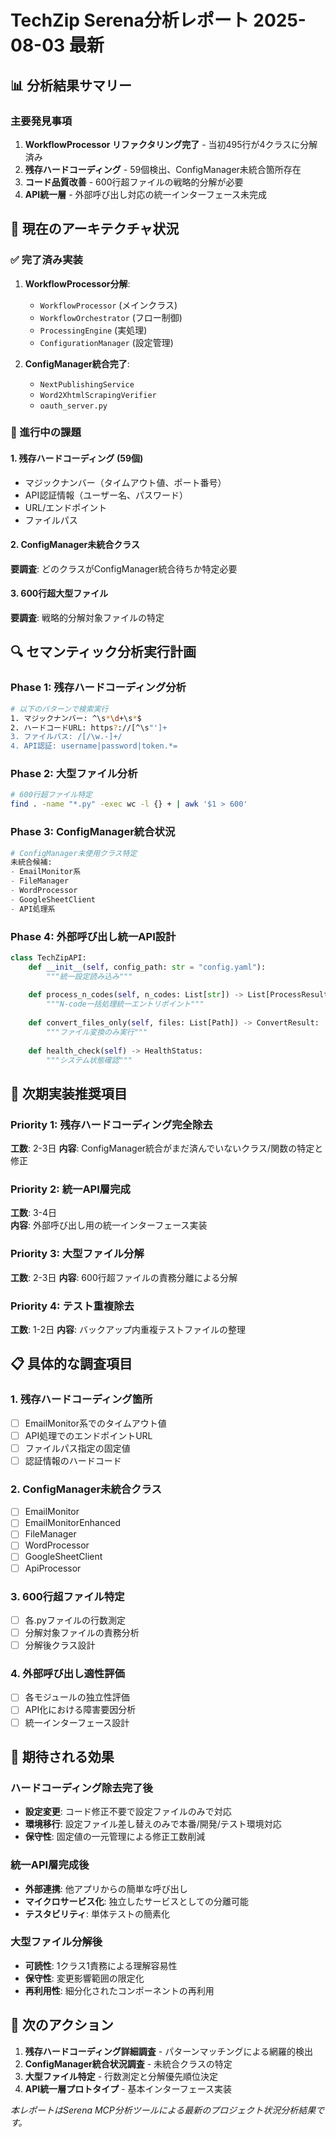 # TechZip Serena分析レポート 2025-08-03 最新

## 📊 分析結果サマリー

### 主要発見事項
1. **WorkflowProcessor リファクタリング完了** - 当初495行が4クラスに分解済み
2. **残存ハードコーディング** - 59個検出、ConfigManager未統合箇所存在
3. **コード品質改善** - 600行超ファイルの戦略的分解が必要
4. **API統一層** - 外部呼び出し対応の統一インターフェース未完成

## 🎯 現在のアーキテクチャ状況

### ✅ 完了済み実装
1. **WorkflowProcessor分解**:
   - `WorkflowProcessor` (メインクラス)
   - `WorkflowOrchestrator` (フロー制御)  
   - `ProcessingEngine` (実処理)
   - `ConfigurationManager` (設定管理)

2. **ConfigManager統合完了**:
   - `NextPublishingService`
   - `Word2XhtmlScrapingVerifier`
   - `oauth_server.py`

### 🔄 進行中の課題

#### 1. 残存ハードコーディング (59個)
- マジックナンバー（タイムアウト値、ポート番号）
- API認証情報（ユーザー名、パスワード）
- URL/エンドポイント
- ファイルパス

#### 2. ConfigManager未統合クラス
**要調査**: どのクラスがConfigManager統合待ちか特定必要

#### 3. 600行超大型ファイル
**要調査**: 戦略的分解対象ファイルの特定

## 🔍 セマンティック分析実行計画

### Phase 1: 残存ハードコーディング分析
```bash
# 以下のパターンで検索実行
1. マジックナンバー: ^\s*\d+\s*$
2. ハードコードURL: https?://[^\s"']+
3. ファイルパス: /[/\w.-]+/
4. API認証: username|password|token.*=
```

### Phase 2: 大型ファイル分析  
```bash
# 600行超ファイル特定
find . -name "*.py" -exec wc -l {} + | awk '$1 > 600'
```

### Phase 3: ConfigManager統合状況
```python
# ConfigManager未使用クラス特定
未統合候補:
- EmailMonitor系
- FileManager
- WordProcessor
- GoogleSheetClient
- API処理系
```

### Phase 4: 外部呼び出し統一API設計
```python
class TechZipAPI:
    def __init__(self, config_path: str = "config.yaml"):
        """統一設定読み込み"""
        
    def process_n_codes(self, n_codes: List[str]) -> List[ProcessResult]:
        """N-code一括処理統一エントリポイント"""
        
    def convert_files_only(self, files: List[Path]) -> ConvertResult:
        """ファイル変換のみ実行"""
        
    def health_check(self) -> HealthStatus:
        """システム状態確認"""
```

## 🎯 次期実装推奨項目

### Priority 1: 残存ハードコーディング完全除去
**工数**: 2-3日
**内容**: ConfigManager統合がまだ済んでいないクラス/関数の特定と修正

### Priority 2: 統一API層完成
**工数**: 3-4日  
**内容**: 外部呼び出し用の統一インターフェース実装

### Priority 3: 大型ファイル分解
**工数**: 2-3日
**内容**: 600行超ファイルの責務分離による分解

### Priority 4: テスト重複除去
**工数**: 1-2日
**内容**: バックアップ内重複テストファイルの整理

## 📋 具体的な調査項目

### 1. 残存ハードコーディング箇所
- [ ] EmailMonitor系でのタイムアウト値
- [ ] API処理でのエンドポイントURL
- [ ] ファイルパス指定の固定値
- [ ] 認証情報のハードコード

### 2. ConfigManager未統合クラス
- [ ] EmailMonitor
- [ ] EmailMonitorEnhanced
- [ ] FileManager
- [ ] WordProcessor
- [ ] GoogleSheetClient
- [ ] ApiProcessor

### 3. 600行超ファイル特定
- [ ] 各.pyファイルの行数測定
- [ ] 分解対象ファイルの責務分析
- [ ] 分解後クラス設計

### 4. 外部呼び出し適性評価
- [ ] 各モジュールの独立性評価
- [ ] API化における障害要因分析
- [ ] 統一インターフェース設計

## 🚀 期待される効果

### ハードコーディング除去完了後
- **設定変更**: コード修正不要で設定ファイルのみで対応
- **環境移行**: 設定ファイル差し替えのみで本番/開発/テスト環境対応
- **保守性**: 固定値の一元管理による修正工数削減

### 統一API層完成後  
- **外部連携**: 他アプリからの簡単な呼び出し
- **マイクロサービス化**: 独立したサービスとしての分離可能
- **テスタビリティ**: 単体テストの簡素化

### 大型ファイル分解後
- **可読性**: 1クラス1責務による理解容易性
- **保守性**: 変更影響範囲の限定化
- **再利用性**: 細分化されたコンポーネントの再利用

## 📝 次のアクション
1. **残存ハードコーディング詳細調査** - パターンマッチングによる網羅的検出
2. **ConfigManager統合状況調査** - 未統合クラスの特定
3. **大型ファイル特定** - 行数測定と分解優先順位決定
4. **API統一層プロトタイプ** - 基本インターフェース実装

*本レポートはSerena MCP分析ツールによる最新のプロジェクト状況分析結果です。*